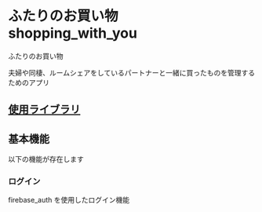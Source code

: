 # ふたりのお買い物　 shopping_with_you

ふたりのお買い物

夫婦や同棲、ルームシェアをしているパートナーと一緒に買ったものを管理するためのアプリ

## [使用ライブラリ](./docs/package.md)

## 基本機能

以下の機能が存在します

### ログイン

firebase_auth を使用したログイン機能
